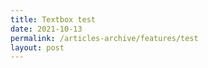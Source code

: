 ```yaml
---
title: Textbox test
date: 2021-10-13
permalink: /articles-archive/features/test
layout: post
---
```

